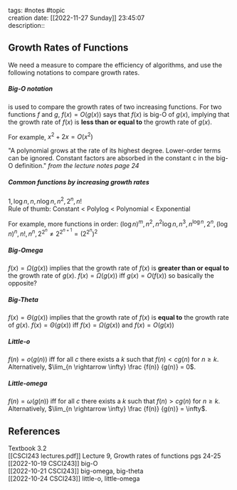 tags: #notes #topic  
creation date: [[2022-11-27 Sunday]] 23:45:07  
description::

## Growth Rates of Functions
We need a measure to compare the efficiency of algorithms, and use the following notations to compare growth rates.

##### Big-O notation
is used to compare the growth rates of two increasing functions. For two functions $f$ and $g$, $f(x) = O(g(x))$ says that $f(x)$ is big-O of $g(x)$, implying that the growth rate of $f(x)$ is **less than or equal to** the growth rate of $g(x)$.

For example, $x^2 + 2x = O(x^2)$

"A polynomial grows at the rate of its highest degree. Lower-order terms can be ignored. Constant factors are absorbed in the constant c in the big-O definition." *from the lecture notes page 24*

##### Common functions by increasing growth rates  
$1, \log n, n, n \log n, n^2, 2^n, n!$  
Rule of thumb: Constant < Polylog < Polynomial < Exponential

For example, more functions in order: $(\log n)^m, n^2 , n^2 \log n, n^3 , n^{\log n} , 2^n , (\log n)^n , n!, n^n , 2^{2^n} \neq 2^{2^{n+1}} = (2^{2^n} )^2$

##### Big-Omega
$f(x) = \Omega (g(x))$ implies that the growth rate of $f(x)$ is **greater than or equal to** the growth rate of $g(x)$.
$f(x) = \Omega (g(x))$ iff $g(x) = O(f(x))$
so basically the opposite?

##### Big-Theta
$f(x) = \Theta (g(x))$ implies that the growth rate of $f(x)$ is **equal to** the growth rate of $g(x)$.
$f(x) = \Theta (g(x))$ iff $f(x) = \Omega (g(x))$ and $f(x) = O(g(x))$

##### Little-o
$f(n) = o(g(n))$ iff for all $c$ there exists a $k$ such that $f(n) < cg(n)$ for $n \geq k$. Alternatively, $\lim_{n \rightarrow \infty} \frac {f(n)} {g(n)} = 0$.

##### Little-omega
$f(n) = \omega(g(n))$ iff for all $c$ there exists a $k$ such that $f(n) > cg(n)$ for $n \geq k$. Alternatively, $\lim_{n \rightarrow \infty} \frac {f(n)} {g(n)} = \infty$.


## References  
Textbook 3.2  
[[CSCI243 lectures.pdf]] Lecture 9, Growth rates of functions pgs 24-25
[[2022-10-19 CSCI243]] big-O  
[[2022-10-21 CSCI243]] big-omega, big-theta  
[[2022-10-24 CSCI243]] little-o, little-omega
